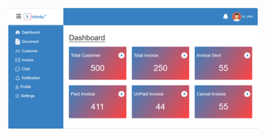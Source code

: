 <p align="center"><a href="#" target="_blank"><img src="/resources/images/output.png" width="" alt="output"></a></p>



